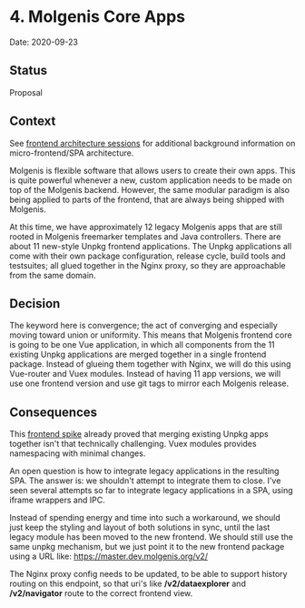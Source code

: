 # 4. Molgenis Core Apps

Date: 2020-09-23

## Status

Proposal

## Context

See [frontend architecture sessions](https://docs.google.com/document/d/1VW3ah5VAvAz2KnqNZlNmVqCzFhBMlIcjPPUlsHMFRIY/) for additional background
information on micro-frontend/SPA architecture.

Molgenis is flexible software that allows users to create their own apps.
This is quite powerful whenever a new, custom application needs to be made
on top of the Molgenis backend. However, the same modular paradigm is also
being applied to parts of the frontend, that are always being shipped with
Molgenis.

At this time, we have approximately 12 legacy Molgenis apps that are still
rooted in Molgenis freemarker templates and Java controllers. There are
about 11 new-style Unpkg frontend applications. The Unpkg applications
all come with their own package configuration, release cycle, build tools
and testsuites; all glued together in the Nginx proxy, so they are
approachable from the same domain.

## Decision

The keyword here is convergence; the act of converging and especially moving
toward union or uniformity. This means that Molgenis frontend core is going
to be one Vue application, in which all components from the 11 existing Unpkg
applications are merged together in a single frontend package. Instead of
glueing them together with Nginx, we will do this using Vue-router and
Vuex modules. Instead of having 11 app versions, we will use one frontend
version and use git tags to mirror each Molgenis release.

## Consequences

This [frontend spike](https://github.com/molgenis/frontend-spike) already
proved that merging existing Unpkg apps together isn't that technically
challenging. Vuex modules provides namespacing with minimal changes.

An open question is how to integrate legacy applications in the resulting SPA.
The answer is: we shouldn't attempt to integrate them to close.  I've seen several attempts so far to integrate legacy applications in a SPA, using iframe wrappers
and IPC.

Instead of spending energy and time into such a workaround, we should just keep
the styling and layout of both solutions in sync, until the last legacy
module has been moved to the new frontend. We should still use the same
unpkg mechanism, but we just point it to the new frontend package using a
URL like: https://master.dev.molgenis.org/v2/

The Nginx proxy config needs to be updated, to be able to support history
routing on this endpoint, so that uri's like **/v2/dataexplorer** and **/v2/navigator**
route to the correct frontend view.
